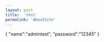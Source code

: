 ```yaml
---
layout: post
title:  'test'
permalink: 'AboutSite'
---
```


{
  "name":"admintest",
  "password":"12345"
}
